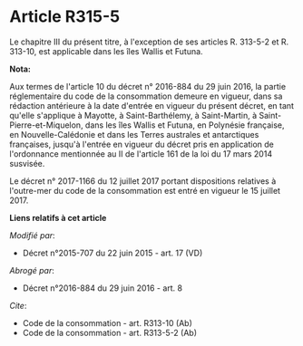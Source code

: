 # Article R315-5

Le chapitre III du présent titre, à l'exception de ses articles R. 313-5-2 et R. 313-10, est applicable dans les îles Wallis
et Futuna.

**Nota:**

Aux termes de l'article 10 du décret n° 2016-884 du 29 juin 2016, la partie réglementaire du code de la consommation demeure
en vigueur, dans sa rédaction antérieure à la        date d'entrée en vigueur du présent  décret, en tant qu'elle s'applique
à Mayotte, à Saint-Barthélemy, à Saint-Martin, à Saint-Pierre-et-Miquelon, dans les îles Wallis et Futuna, en Polynésie
française, en Nouvelle-Calédonie et dans les Terres australes et antarctiques françaises, jusqu'à l'entrée en vigueur du
décret pris en application de l'ordonnance mentionnée au II de l'article 161 de la loi du 17 mars 2014 susvisée. 

Le décret n° 2017-1166 du 12 juillet 2017 portant dispositions relatives à l'outre-mer du code de la consommation est entré
en vigueur le 15 juillet 2017.

**Liens relatifs à cet article**

_Modifié par_:

  - Décret n°2015-707 du 22 juin 2015 - art. 17 (VD)

_Abrogé par_:

  - Décret n°2016-884 du 29 juin 2016 - art. 8

_Cite_:

  - Code de la consommation - art. R313-10 (Ab)
  - Code de la consommation - art. R313-5-2 (Ab)
